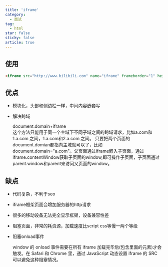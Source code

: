 ```yaml
---
title: 'iframe'
category:
  - 面试
tag:
  - html
star: false
sticky: false  
article: true
---
```


## 使用

``` html
<iframe src="http://www.bilibili.com" name="iframe" frameborder="1" height="400" width="600" scrolling="no">你的浏览器不支持该iframe标签</iframe>
```

## 优点

- 模块化，头部和侧边栏一样，中间内容嵌套写
- 解决跨域

    document.domain+iframe  
    这个方法只能用于同一个主域下不同子域之间的跨域请求，比如a.com和1.a.com 之间，1.a.com和2.a.com 之间。
    只要把两个页面的document.domian都指向主域就可以了，比如document.domain="a.com"。
    ​父页面通过iframe嵌入子页面，通过iframe.contentWindow获取子页面的window,即可操作子页面，子页面通过parent.window和parent来访问父页面的window。

## 缺点

- 代码复杂，不利于seo
- iframe框架页面会增加服务器的http请求
- 很多的移动设备无法完全显示框架，设备兼容性差
- 阻塞页面，非常的耗资源，加载速度比script css等慢一两个等级
- 阻塞onload事件

    window 的 onload 事件需要在所有 iframe 加载完毕后(包含里面的元素)才会触发。在 Safari 和 Chrome 里，通过 JavaScript 动态设置 iframe 的 SRC 可以避免这种阻塞情况。

